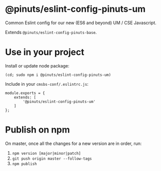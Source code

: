 # @pinuts/eslint-config-pinuts-um
Common Eslint config for our new (ES6 and beyond) UM / CSE Javascript.

Extends `@pinuts/eslint-config-pinuts-base`.


# Use in your project

Install or update node package:
```
(cd; sudo npm i @pinuts/eslint-config-pinuts-um)
```

Include in your `cmsbs-conf/.eslintrc.js`:

```
module.exports = {
    extends: [
        '@pinuts/eslint-config-pinuts-um'
    ]
};
```

# Publish on npm

On master, once all the changes for a new version are in order, run:

1. `npm version [major|minor|patch]`
2. `git push origin master --follow-tags`
3. `npm publish`
